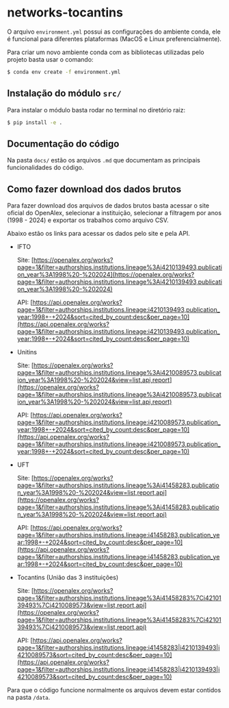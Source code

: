 # networks-tocantins


O arquivo `environment.yml` possui as configurações do ambiente conda, ele é funcional para diferentes plataformas (MacOS e Linux preferencialmente).

Para criar um novo ambiente conda com as bibliotecas utilizadas pelo projeto basta usar o comando:

```bash
$ conda env create -f environment.yml
```

## Instalação do módulo `src/`

Para instalar o módulo basta rodar no terminal no diretório raiz:

```bash
$ pip install -e .
```

## Documentação do código

Na pasta `docs/` estão os arquivos `.md` que documentam as principais funcionalidades do código.


## Como fazer download dos dados brutos

Para fazer download dos arquivos de dados brutos basta acessar o site oficial do OpenAlex, selecionar a instituição, selecionar a filtragem por anos (1998 - 2024) e exportar os trabalhos como arquivo CSV.

Abaixo estão os links para acessar os dados pelo site e pela API.

- IFTO

  Site: [https://openalex.org/works?page=1&filter=authorships.institutions.lineage%3Ai4210139493,publication_year%3A1998%20-%202024](https://openalex.org/works?page=1&filter=authorships.institutions.lineage%3Ai4210139493,publication_year%3A1998%20-%202024)

  API: [https://api.openalex.org/works?page=1&filter=authorships.institutions.lineage:i4210139493,publication_year:1998+-+2024&sort=cited_by_count:desc&per_page=10](https://api.openalex.org/works?page=1&filter=authorships.institutions.lineage:i4210139493,publication_year:1998+-+2024&sort=cited_by_count:desc&per_page=10)

- Unitins

  Site: [https://openalex.org/works?page=1&filter=authorships.institutions.lineage%3Ai4210089573,publication_year%3A1998%20-%202024&view=list,api,report](https://openalex.org/works?page=1&filter=authorships.institutions.lineage%3Ai4210089573,publication_year%3A1998%20-%202024&view=list,api,report)

  API: [https://api.openalex.org/works?page=1&filter=authorships.institutions.lineage:i4210089573,publication_year:1998+-+2024&sort=cited_by_count:desc&per_page=10](https://api.openalex.org/works?page=1&filter=authorships.institutions.lineage:i4210089573,publication_year:1998+-+2024&sort=cited_by_count:desc&per_page=10)
    
- UFT

  Site: [https://openalex.org/works?page=1&filter=authorships.institutions.lineage%3Ai41458283,publication_year%3A1998%20-%202024&view=list,report,api](https://openalex.org/works?page=1&filter=authorships.institutions.lineage%3Ai41458283,publication_year%3A1998%20-%202024&view=list,report,api)

  API: [https://api.openalex.org/works?page=1&filter=authorships.institutions.lineage:i41458283,publication_year:1998+-+2024&sort=cited_by_count:desc&per_page=10](https://api.openalex.org/works?page=1&filter=authorships.institutions.lineage:i41458283,publication_year:1998+-+2024&sort=cited_by_count:desc&per_page=10)

- Tocantins (União das 3 instituições)

  Site: [https://openalex.org/works?page=1&filter=authorships.institutions.lineage%3Ai41458283%7Ci4210139493%7Ci4210089573&view=list,report,api](https://openalex.org/works?page=1&filter=authorships.institutions.lineage%3Ai41458283%7Ci4210139493%7Ci4210089573&view=list,report,api)

  API: [https://api.openalex.org/works?page=1&filter=authorships.institutions.lineage:i41458283|i4210139493|i4210089573&sort=cited_by_count:desc&per_page=10](https://api.openalex.org/works?page=1&filter=authorships.institutions.lineage:i41458283|i4210139493|i4210089573&sort=cited_by_count:desc&per_page=10)

Para que o código funcione normalmente os arquivos devem estar contidos na pasta `/data`.